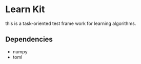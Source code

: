 # Learn Kit

this is a task-oriented test frame work for learning algorithms. 

## Dependencies

- numpy
- toml
